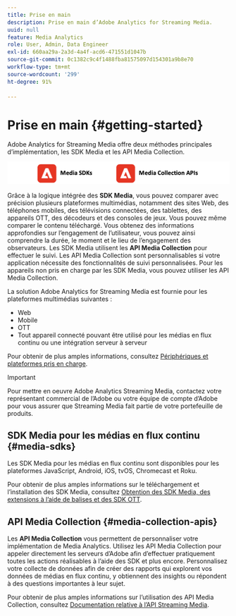 ```yaml
---
title: Prise en main
description: Prise en main d’Adobe Analytics for Streaming Media.
uuid: null
feature: Media Analytics
role: User, Admin, Data Engineer
exl-id: 660aa29a-2a3d-4a4f-acd6-471551d1047b
source-git-commit: 0c1382c9c4f1488fba81575097d154301a9b8e70
workflow-type: tm+mt
source-wordcount: '299'
ht-degree: 91%

---
```


# Prise en main {#getting-started}

Adobe Analytics for Streaming Media offre deux méthodes principales d’implémentation, les SDK Media et les API Media Collection.

![méthodes](assets/getting-started2.png)

Grâce à la logique intégrée des **SDK Media**, vous pouvez comparer avec précision plusieurs plateformes multimédias, notamment des sites Web, des téléphones mobiles, des télévisions connectées, des tablettes, des appareils OTT, des décodeurs et des consoles de jeux. Vous pouvez même comparer le contenu téléchargé. Vous obtenez des informations approfondies sur l’engagement de l’utilisateur, vous pouvez ainsi comprendre la durée, le moment et le lieu de l’engagement des observateurs. Les SDK Media utilisent les **API Media Collection** pour effectuer le suivi. Les API Media Collection sont personnalisables si votre application nécessite des fonctionnalités de suivi personnalisées. Pour les appareils non pris en charge par les SDK Media, vous pouvez utiliser les API Media Collection.

La solution Adobe Analytics for Streaming Media est fournie pour les plateformes multimédias suivantes :

* Web
* Mobile
* OTT
* Tout appareil connecté pouvant être utilisé pour les médias en flux continu ou une intégration serveur à serveur

Pour obtenir de plus amples informations, consultez [Périphériques et plateformes pris en charge](/help/getting-started/supported-devices.md).

>[!IMPORTANT]
>
>Pour mettre en oeuvre Adobe Analytics Streaming Media, contactez votre représentant commercial de l’Adobe ou votre équipe de compte d’Adobe pour vous assurer que Streaming Media fait partie de votre portefeuille de produits.

## SDK Media pour les médias en flux continu {#media-sdks}

Les SDK Media pour les médias en flux continu sont disponibles pour les plateformes JavaScript, Android, iOS, tvOS, Chromecast et Roku.

Pour obtenir de plus amples informations sur le téléchargement et l’installation des SDK Media, consultez [Obtention des SDK Media, des extensions à l’aide de balises et des SDK OTT](/help/getting-started/download-sdks.md).


## API Media Collection {#media-collection-apis}

Les **API Media Collection** vous permettent de personnaliser votre implémentation de Media Analytics. Utilisez les API Media Collection pour appeler directement les serveurs d’Adobe afin d’effectuer pratiquement toutes les actions réalisables à l’aide des SDK et plus encore. Personnalisez votre collecte de données afin de créer des rapports qui explorent vos données de médias en flux continu, y obtiennent des insights ou répondent à des questions importantes à leur sujet.

Pour obtenir de plus amples informations sur l’utilisation des API Media Collection, consultez [Documentation relative à l’API Streaming Media](/help/implementation/media-collection-api/mc-api-overview.md).
